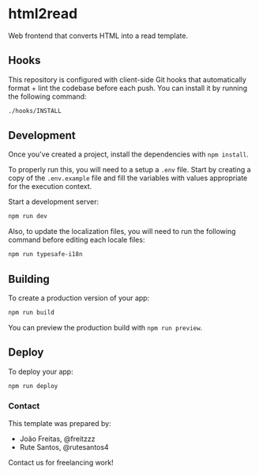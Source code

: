 # html2read

Web frontend that converts HTML into a read template.

## Hooks

This repository is configured with client-side Git hooks that automatically format + lint the codebase before each push. You can install it by running the following command:

```bash
./hooks/INSTALL
```

## Development

Once you've created a project, install the dependencies with `npm install`.

To properly run this, you will need to a setup a `.env` file. Start by creating a copy of the `.env.example` file and fill the variables with values appropriate for the execution context.

Start a development server:

```bash
npm run dev
```

Also, to update the localization files, you will need to run the following command before editing each locale files:

```bash
npm run typesafe-i18n
```

## Building

To create a production version of your app:

```bash
npm run build
```

You can preview the production build with `npm run preview`.

## Deploy

To deploy your app:

```bash
npm run deploy
```

### Contact

This template was prepared by:

- João Freitas, @freitzzz
- Rute Santos, @rutesantos4

Contact us for freelancing work!
